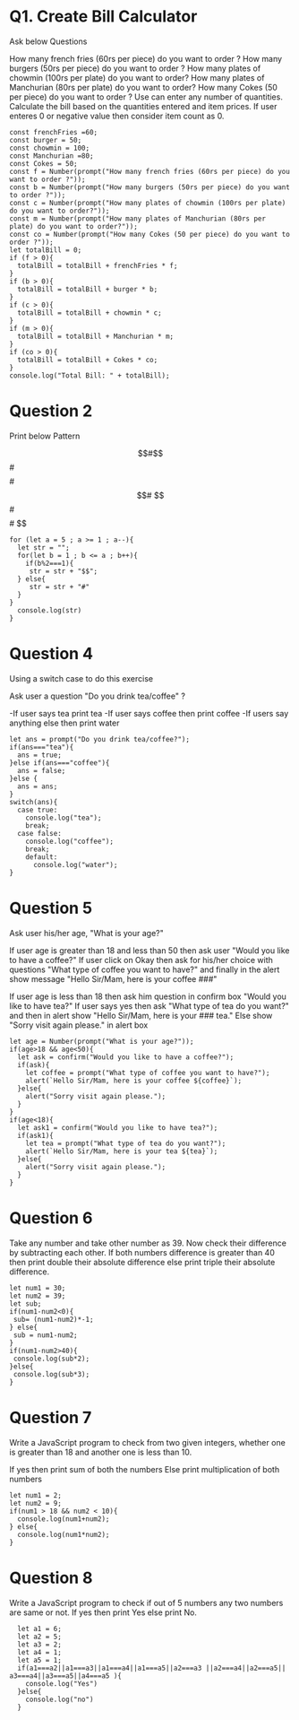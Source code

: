 # Q1. Create Bill Calculator
 Ask below Questions

How many french fries (60rs per piece) do you want to order ?
How many burgers (50rs per piece) do you want to order ?
How many plates of chowmin (100rs per plate) do you want to order?
How many plates of Manchurian (80rs per plate) do you want to order?
How many Cokes (50 per piece) do you want to order ?
Use can enter any number of quantities. Calculate the bill based on the quantities entered and item prices. If user enteres 0 or negative value then consider item count as 0.

```
const frenchFries =60;
const burger = 50;
const chowmin = 100;
const Manchurian =80;
const Cokes = 50;
const f = Number(prompt("How many french fries (60rs per piece) do you want to order ?"));
const b = Number(prompt("How many burgers (50rs per piece) do you want to order ?"));
const c = Number(prompt("How many plates of chowmin (100rs per plate) do you want to order?"));
const m = Number(prompt("How many plates of Manchurian (80rs per plate) do you want to order?"));
const co = Number(prompt("How many Cokes (50 per piece) do you want to order ?"));
let totalBill = 0;
if (f > 0){
  totalBill = totalBill + frenchFries * f;
}
if (b > 0){
  totalBill = totalBill + burger * b;
}
if (c > 0){
  totalBill = totalBill + chowmin * c;
}
if (m > 0){
  totalBill = totalBill + Manchurian * m;
}
if (co > 0){
  totalBill = totalBill + Cokes * co;
}
console.log("Total Bill: " + totalBill);
```

# Question 2
Print below Pattern

$$#$$#$$
$$#$$#
$$#$$
$$#
$$

```
for (let a = 5 ; a >= 1 ; a--){
  let str = "";
  for(let b = 1 ; b <= a ; b++){
    if(b%2===1){
     str = str + "$$";
  } else{
     str = str + "#"
  }
}
  console.log(str)
}
```

# Question 4
 Using a switch case to do this exercise

 Ask user a question "Do you drink tea/coffee" ?

-If user says tea print tea
-If user says coffee then print coffee
-If users say anything else then print water

```
let ans = prompt("Do you drink tea/coffee?");
if(ans==="tea"){
  ans = true;
}else if(ans==="coffee"){
  ans = false;
}else {
  ans = ans;
}
switch(ans){
  case true:
    console.log("tea");
    break;
  case false:
    console.log("coffee");
    break;
    default:
      console.log("water");
}
```

 # Question 5
Ask user his/her age, "What is your age?"

If user age is greater than 18 and less than 50 then ask user "Would you like to have a coffee?" If user click on Okay then ask for his/her choice with questions "What type of coffee you want to have?" and finally in the alert show message "Hello Sir/Mam, here is your coffee ###"

If user age is less than 18 then ask him question in confirm box "Would you like to have tea?" If user says yes then ask "What type of tea do you want?" and then in alert show "Hello Sir/Mam, here is your ### tea." Else show "Sorry visit again please." in alert box

```
let age = Number(prompt("What is your age?"));
if(age>18 && age<50){
  let ask = confirm("Would you like to have a coffee?");
  if(ask){
    let coffee = prompt("What type of coffee you want to have?");
    alert(`Hello Sir/Mam, here is your coffee ${coffee}`);
  }else{
    alert("Sorry visit again please.");
  }
}
if(age<18){
  let ask1 = confirm("Would you like to have tea?");
  if(ask1){
    let tea = prompt("What type of tea do you want?");
    alert(`Hello Sir/Mam, here is your tea ${tea}`);
  }else{
    alert("Sorry visit again please.");
  }
}
```

# Question 6
 Take any number and take other number as 39. Now check their difference by subtracting each other. If both numbers difference is greater than 40 then print double their absolute difference else print triple their absolute difference.

 ```
let num1 = 30;
let num2 = 39;
let sub;
if(num1-num2<0){
  sub= (num1-num2)*-1;
} else{
  sub = num1-num2;
}
if(num1-num2>40){
  console.log(sub*2);
}else{
  console.log(sub*3);
}
```
# Question 7
Write a JavaScript program to check from two given integers, whether one is greater than 18 and another one is less than 10.

If yes then print sum of both the numbers Else print multiplication of both numbers

```
let num1 = 2;
let num2 = 9;
if(num1 > 18 && num2 < 10){
  console.log(num1+num2);
} else{
  console.log(num1*num2);
}
```
# Question 8
Write a JavaScript program to check if out of 5 numbers any two numbers are same or not. If yes then print Yes else print No.
```
  let a1 = 6;
  let a2 = 5;
  let a3 = 2;
  let a4 = 1;
  let a5 = 1;
  if(a1===a2||a1===a3||a1===a4||a1===a5||a2===a3 ||a2===a4||a2===a5|| a3===a4||a3===a5||a4===a5 ){
    console.log("Yes")
  }else{
    console.log("no")
  }
  ```